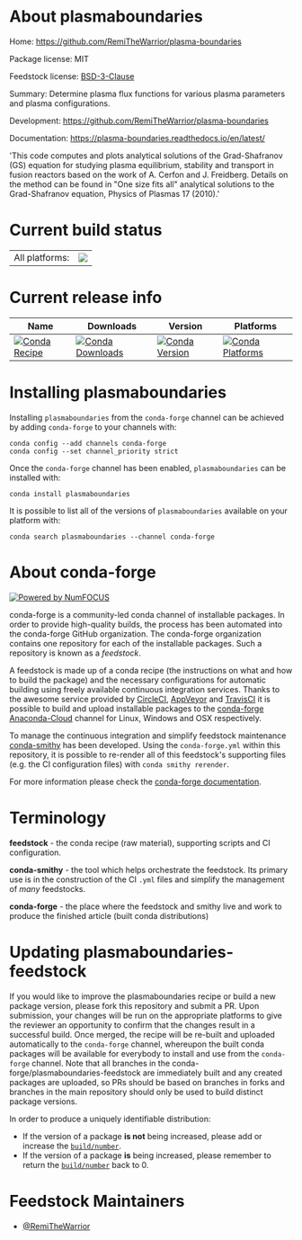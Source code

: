 About plasmaboundaries
======================

Home: https://github.com/RemiTheWarrior/plasma-boundaries

Package license: MIT

Feedstock license: [BSD-3-Clause](https://github.com/conda-forge/plasmaboundaries-feedstock/blob/master/LICENSE.txt)

Summary: Determine plasma flux functions for various plasma parameters and plasma configurations.

Development: https://github.com/RemiTheWarrior/plasma-boundaries

Documentation: https://plasma-boundaries.readthedocs.io/en/latest/

'This code computes and plots analytical solutions of the Grad-Shafranov (GS) equation for studying plasma equilibrium,
stability and transport in fusion reactors based on the work of A. Cerfon and J. Freidberg. Details on the method can be
found in "One size fits all" analytical solutions to the Grad-Shafranov equation, Physics of Plasmas 17 (2010).'


Current build status
====================


<table><tr><td>All platforms:</td>
    <td>
      <a href="https://dev.azure.com/conda-forge/feedstock-builds/_build/latest?definitionId=10730&branchName=master">
        <img src="https://dev.azure.com/conda-forge/feedstock-builds/_apis/build/status/plasmaboundaries-feedstock?branchName=master">
      </a>
    </td>
  </tr>
</table>

Current release info
====================

| Name | Downloads | Version | Platforms |
| --- | --- | --- | --- |
| [![Conda Recipe](https://img.shields.io/badge/recipe-plasmaboundaries-green.svg)](https://anaconda.org/conda-forge/plasmaboundaries) | [![Conda Downloads](https://img.shields.io/conda/dn/conda-forge/plasmaboundaries.svg)](https://anaconda.org/conda-forge/plasmaboundaries) | [![Conda Version](https://img.shields.io/conda/vn/conda-forge/plasmaboundaries.svg)](https://anaconda.org/conda-forge/plasmaboundaries) | [![Conda Platforms](https://img.shields.io/conda/pn/conda-forge/plasmaboundaries.svg)](https://anaconda.org/conda-forge/plasmaboundaries) |

Installing plasmaboundaries
===========================

Installing `plasmaboundaries` from the `conda-forge` channel can be achieved by adding `conda-forge` to your channels with:

```
conda config --add channels conda-forge
conda config --set channel_priority strict
```

Once the `conda-forge` channel has been enabled, `plasmaboundaries` can be installed with:

```
conda install plasmaboundaries
```

It is possible to list all of the versions of `plasmaboundaries` available on your platform with:

```
conda search plasmaboundaries --channel conda-forge
```


About conda-forge
=================

[![Powered by NumFOCUS](https://img.shields.io/badge/powered%20by-NumFOCUS-orange.svg?style=flat&colorA=E1523D&colorB=007D8A)](http://numfocus.org)

conda-forge is a community-led conda channel of installable packages.
In order to provide high-quality builds, the process has been automated into the
conda-forge GitHub organization. The conda-forge organization contains one repository
for each of the installable packages. Such a repository is known as a *feedstock*.

A feedstock is made up of a conda recipe (the instructions on what and how to build
the package) and the necessary configurations for automatic building using freely
available continuous integration services. Thanks to the awesome service provided by
[CircleCI](https://circleci.com/), [AppVeyor](https://www.appveyor.com/)
and [TravisCI](https://travis-ci.com/) it is possible to build and upload installable
packages to the [conda-forge](https://anaconda.org/conda-forge)
[Anaconda-Cloud](https://anaconda.org/) channel for Linux, Windows and OSX respectively.

To manage the continuous integration and simplify feedstock maintenance
[conda-smithy](https://github.com/conda-forge/conda-smithy) has been developed.
Using the ``conda-forge.yml`` within this repository, it is possible to re-render all of
this feedstock's supporting files (e.g. the CI configuration files) with ``conda smithy rerender``.

For more information please check the [conda-forge documentation](https://conda-forge.org/docs/).

Terminology
===========

**feedstock** - the conda recipe (raw material), supporting scripts and CI configuration.

**conda-smithy** - the tool which helps orchestrate the feedstock.
                   Its primary use is in the construction of the CI ``.yml`` files
                   and simplify the management of *many* feedstocks.

**conda-forge** - the place where the feedstock and smithy live and work to
                  produce the finished article (built conda distributions)


Updating plasmaboundaries-feedstock
===================================

If you would like to improve the plasmaboundaries recipe or build a new
package version, please fork this repository and submit a PR. Upon submission,
your changes will be run on the appropriate platforms to give the reviewer an
opportunity to confirm that the changes result in a successful build. Once
merged, the recipe will be re-built and uploaded automatically to the
`conda-forge` channel, whereupon the built conda packages will be available for
everybody to install and use from the `conda-forge` channel.
Note that all branches in the conda-forge/plasmaboundaries-feedstock are
immediately built and any created packages are uploaded, so PRs should be based
on branches in forks and branches in the main repository should only be used to
build distinct package versions.

In order to produce a uniquely identifiable distribution:
 * If the version of a package **is not** being increased, please add or increase
   the [``build/number``](https://docs.conda.io/projects/conda-build/en/latest/resources/define-metadata.html#build-number-and-string).
 * If the version of a package **is** being increased, please remember to return
   the [``build/number``](https://docs.conda.io/projects/conda-build/en/latest/resources/define-metadata.html#build-number-and-string)
   back to 0.

Feedstock Maintainers
=====================

* [@RemiTheWarrior](https://github.com/RemiTheWarrior/)

